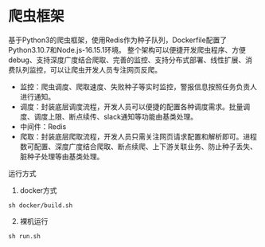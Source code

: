# 爬虫框架

基于Python3的爬虫框架，使用Redis作为种子队列，Dockerfile配置了Python3.10.7和Node.js-16.15.1环境。
整个架构可以便捷开发爬虫程序、方便debug、支持深度广度结合爬取、完善的监控、支持分布式部署、线性扩展、消费队列监控，可以让爬虫开发人员专注网页反爬。

- 监控：爬虫调度、爬取速度、失败种子等实时监控，警报信息按照任务负责人进行通知。
- 调度：封装底层调度流程，开发人员可以便捷的配置各种调度需求。批量调度、调度上限、断点续传、slack通知等功能由基类处理。
- 中间件：Redis
- 爬取：封装底层爬取流程，开发人员只需关注网页请求配置和解析即可。进程数可配置、深度广度结合爬取、断点续爬、上下游关联业务、防止种子丢失、脏种子处理等由基类处理。

运行方式
1. docker方式
```shell
sh docker/build.sh
```
2. 裸机运行
```shell
sh run.sh
```
